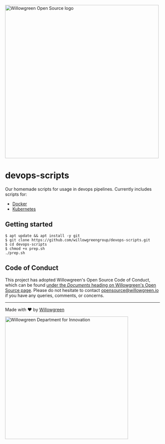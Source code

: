 <a href="https://willowgreen.io/opensource"><img src="https://i.imgur.com/PT3baDY.png" alt="Willowgreen Open Source logo" width="500px"></a><br>

# devops-scripts
Our homemade scripts for usage in devops pipelines.
Currently includes scripts for:
- [Docker](https://docker.com/)
- [Kubernetes](https://kubernetes.io/)


## Getting started
```
$ apt update && apt install -y git
$ git clone https://github.com/willowgreengroup/devops-scripts.git
$ cd devops-scripts
$ chmod +x prep.sh
./prep.sh
```

## Code of Conduct
This project has adopted Willowgreen's Open Source Code of Conduct, which can be found [under the *Documents* heading on Willowgreen's Open Source page](https://willowgreen.io/opensource). Please do not hesitate to contact [opensource@willowgreen.io](mailto:opensource@willowgreen.io) if you have any queries, comments, or concerns.

---
Made with :heart: by [Willowgreen](https://willowgreen.io/opensource)

<img src="https://i.imgur.com/zPB9zqQ.png" alt="Willowgreen Department for Innovation" width="400px">
